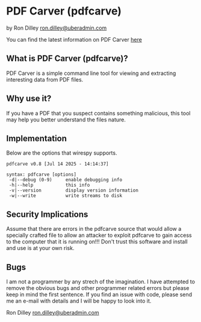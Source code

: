 # PDF Carver (pdfcarve)

by Ron Dilley <ron.dilley@uberadmin.com>

You can find the latest information on PDF Carver [here](http://www.uberadmin.com/Projects/pdfcarve/ "PDF Carver")

## What is PDF Carver (pdfcarve)?

PDF Carver is a simple command line tool for viewing and extracting
interesting data from PDF files.

## Why use it?

If you have a PDF that you suspect contains something malicious,
this tool may help you better understand the files nature.

## Implementation

Below are the options that wirespy supports.

```
pdfcarve v0.8 [Jul 14 2025 - 14:14:37]

syntax: pdfcarve [options]
 -d|--debug (0-9)     enable debugging info
 -h|--help            this info
 -v|--version         display version information
 -w|--write           write streams to disk
```

## Security Implications

Assume that there are errors in the pdfcarve source that
would allow a specially crafted file to allow an attacker
to exploit pdfcarve to gain access to the computer that it is
running on!!! Don't trust this software and install and use
is at your own risk.

## Bugs

I am not a programmer by any strech of the imagination.  I
have attempted to remove the obvious bugs and other
programmer related errors but please keep in mind the first
sentence.  If you find an issue with code, please send me
an e-mail with details and I will be happy to look into
it.

Ron Dilley
ron.dilley@uberadmin.com
